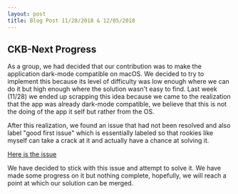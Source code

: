 ```yaml
---
layout: post
title: Blog Post 11/28/2018 & 12/05/2018
---
```


## CKB-Next Progress
As a group, we had decided that our contribution was to make the application dark-mode compatible on macOS. We decided to try to implement this because its level of difficulty was low enough where we can do it but high enough where the solution wasn't easy to find. Last week (11/28) we ended up scrapping this idea because we came to the realization that the app was already dark-mode compatible, we believe that this is not the doing of the app it self but rather from the OS. 

After this realization, we found an issue that had not been resolved and also label "good first issue" which is essentially labeled so that rookies like myself can take a crack at it and actually have a chance at solving it.

[Here is the issue](https://github.com/ckb-next/ckb-next/issues/58)

We have decided to stick with this issue and attempt to solve it. We have made some progress on it but nothing complete, hopefully, we will reach a point at which our solution can be merged.  
